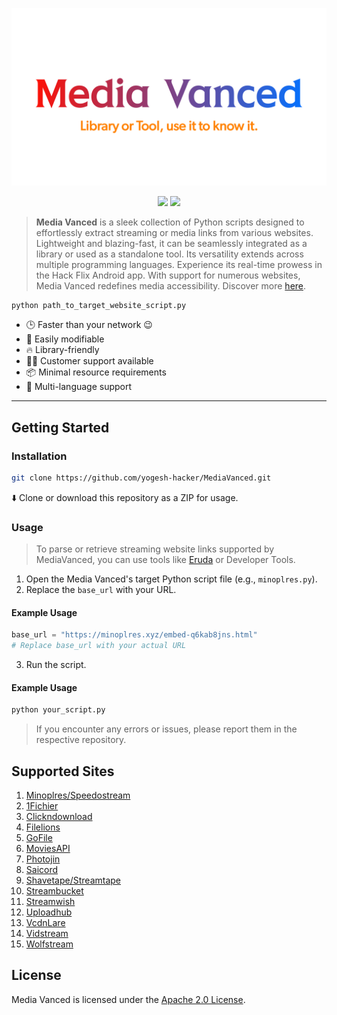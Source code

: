 <p align="center">
  <a href="https://yogesh-hacker.github.io/yogesh-hacker/App/" target="_blank" rel="noopener noreferrer">
    <img width="550" src="README/banner.png" alt="MediaVanced Banner" />
  </a>
</p>

<p align="center">
  <img src='https://img.shields.io/badge/License-Apache%202.0-brightgreen?style=for-the-badge&logo=apache&logoColor=red' />
  <img src="https://img.shields.io/badge/Python-FFD43B?style=for-the-badge&logo=python&logoColor=blue"/>
</p>

> **Media Vanced** is a sleek collection of Python scripts designed to effortlessly extract streaming or media links from various websites. Lightweight and blazing-fast, it can be seamlessly integrated as a library or used as a standalone tool. Its versatility extends across multiple programming languages. Experience its real-time prowess in the Hack Flix Android app. With support for numerous websites, Media Vanced redefines media accessibility. Discover more [here](https://yogesh-hacker.github.io/yogesh-hacker/App).

```bash
python path_to_target_website_script.py
```

* 🕒 Faster than your network 😉
* 💪 Easily modifiable
* 🔥 Library-friendly
* 👨‍💻 Customer support available
* 📦 Minimal resource requirements
* 👫 Multi-language support

---

## Getting Started

### Installation

```bash
git clone https://github.com/yogesh-hacker/MediaVanced.git
```

⬇️ Clone or download this repository as a ZIP for usage.

### Usage

> To parse or retrieve streaming website links supported by MediaVanced, you can use tools like [Eruda](https://github.com/liriliri/eruda) or Developer Tools.

1. Open the Media Vanced's target Python script file (e.g., `minoplres.py`).
2. Replace the `base_url` with your URL.

#### Example Usage

```python
base_url = "https://minoplres.xyz/embed-q6kab8jns.html"
# Replace base_url with your actual URL
```

3. Run the script.

#### Example Usage

```bash
python your_script.py
```

> If you encounter any errors or issues, please report them in the respective repository.

## Supported Sites

1. [Minoplres/Speedostream](https://minoplres.xyz)
2. [1Fichier](https://1fichier.com)
3. [Clickndownload](https://clickndownload.link)
4. [Filelions](https://filelions.site)
5. [GoFile](https://gofile.io)
6. [MoviesAPI](https://w1.moviesapi.club)
7. [Photojin](https://photojin.one)
8. [Saicord](https://saicord.com)
9. [Shavetape/Streamtape](https://shavetape.cash)
10. [Streambucket](https://streambucket.net)
11. [Streamwish](https://streamwish.to)
12. [Uploadhub](https://uploadhub.wf)
13. [VcdnLare](https://ww4.vcdnlare.com)
14. [Vidstream](https://vidstreamnew.xyz)
15. [Wolfstream](https://wolfstream.tv)

## License

Media Vanced is licensed under the [Apache 2.0 License](https://github.com/yogesh-hacker/MediaVanced/blob/main/LICENSE).
